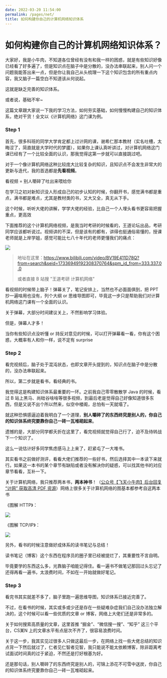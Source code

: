 ```yaml
---
date: 2022-03-20 11:54:00
permalink: /pages/net/
title: 如何构建你自己的计算机网络知识体系
---
```

# 如何构建你自己的计算机网络知识体系？

大家好，我是小牛肉，不知道各位曾经有没有和我一样的困惑，就是有些知识好像已经看了好多遍了，但是知识点在脑子中是分散的，没办法串联起来，别人问一个问题我能答出来一点，但是你让我自己从头梳理一下这个知识包含的所有重点内容，我又脑子一篇空白不知道该从何说起。

这就是缺乏完善的知识体系。

或者说，基础不牢~

这篇文章跟大家说一下我的学习方法，如何夯实基础，如何慢慢构建自己的知识体系，绝对干货！全文以《计算机网络》这门课为例。

### Step 1

首先，很多科班的同学大学肯定都上过计网的课，谢希仁那本教材（实名吐槽，太晦涩了，简直就是大学时代的梦靥），如果你上课认真听讲过，对计算机网络这门课已经有了一个比较全面的认识，那我觉得这第一步就可以直接跳过吧。

对于一个像计算机网络这种比较庞大比较复杂的知识，且知识点不会发生非常大的更新与迭代，我的首选都是**先看视频**。

看视频 = 别人嚼碎了吐出来喂给你

在学习之初对新知识没人形成自己的初步认知的时候，你翻开书，感觉满书都是重点，满书都是难点，尤其是教材类的书，又大又全，真无从下手。

这个时候，听听大佬的讲解，学学大佬的经验，比自己一个人埋头看书更容易把握重点，更高效

下面推荐的这个计算机网络视频，是我当时考研的时候看的，王道论坛出品，考研同学应该都听说过。视频讲的不深，但是该有的都有，讲得也挺通俗易懂的，授课老师就是上岸学姐，感觉可能比七八十年代的老师更懂我们的痛点：

![](https://gitee.com/veal98/images/raw/master/img/20211023100532.png)

> 地址在这里：https://www.bilibili.com/video/BV19E411D78Q?from=search&seid=17336949192308370764&spm_id_from=333.337.0.0
>
> 或者直接 B 站搜 "王道考研 计算机网络"

看视频的时候带上脑子！弹幕关了，笔记安排上，当然也不必面面俱到，把 PPT 抄一遍啥用也没有，列个大纲 or 思维导图即可，毕竟这一步只是帮助我们对计算机网络这门课有一个全面的认识。

关于弹幕，大部分时间建议关上，不然影响学习体验。

但是，弹幕人才多！

当你有些知识点没听懂 or 持反对意见的时候，可以打开弹幕看一看，你有这个困惑，大概率有人和你一样，说不定有 surprise

### Step 2

看完视频后，脑子处于混沌状态，也即文章开头提到的，知识点在脑子中是分散的，没办法串联起来。

所以，第二步就是看书，看经典的书。

我觉得这是构建知识体系最重要的一环。之前我自己零零散散学 Java 的时候，看过 B 站上黑马、尚硅谷啥啥等很多视频，到最后老是觉得自己好像知道很多东西，但是又说不出个所以然来，似空中楼阁，总怕有一天就塌了。

就这种恐惧感逼迫着我明白了一个道理，**别人嚼碎了的东西终究是别人的，你自己的知识体系终究要靠你自己一砖一瓦堆砌起来**。

遗憾的是，大部分同学都夭折在这里了，看完视频就觉得自己行了，迫不及待转战下一个知识了。

这么一说估计好多同学焦虑感马上上来了，赶紧屯了一大堆书。

其实看书之前做好测评，看看大佬们推荐的一些好书，然后选择其中一本读下来就行。如果这一本书的某个章节有缺陷或者没有解决你的疑惑，可以找其他书的对应章节看看，互补一下。

关于计算机网络，我只推荐两本书，**两本神书**！（<u>公众号【飞天小牛肉】后台回复 “计网” 获取高清 PDF 资源</u>）网络上很多关于计算机网络的图基本都参考自这两本书

《图解 HTTP》：

![](https://gitee.com/veal98/images/raw/master/img/20211023104730.png)

《图解 TCP/IP》：

![](https://gitee.com/veal98/images/raw/master/img/20211023104740.png)

另外，看书的时候注意做好成体系的读书笔记与总结！

读书笔记（博客）这个东西在程序员的圈子里已经被提烂了，其重要性不言自明。

毕竟要学的东西这么多，光靠脑子咱能记得住。看一遍书不做笔记那回过头忘记了还得再看一遍书，太浪费时间，不如在一开始就做好笔记。

### Step 3

看完书其实就差不多了，脑子里跑一遍思维导图，知识体系已接近完善了。

不过，在看书的时候，其实或多或少还是存在一些疑难杂症我们自己没办法独立解决的，这个时候可以看一些优质的文章 or 博客，网络上大佬们还是非常多的。

关于如何搜索高质量的文章，这里首推 “掘金”、“微信搜一搜”、“知乎” 这三个平台，CS某N 上的文章水平有点层次不齐了，很容易浪费时间。

关于这一步，我其实见过很多人只做这最后一步，在网络上找一些大佬总结的知识点背一下然后就过了，仁者见仁智者见智，我只能说不能太依赖博客，除非距离考试面试时间真的过于紧迫，不然还是打好根基为好。

还是那句话，别人嚼碎了的东西终究是别人的，可锦上添花不可雪中送炭，你自己的知识体系终究要靠你自己一砖一瓦堆砌起来。
